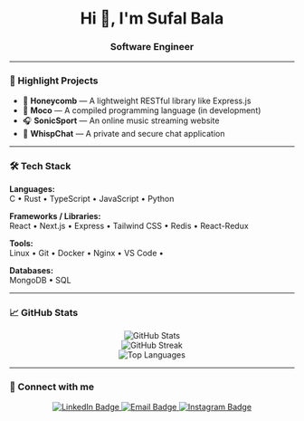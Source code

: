 <h1 align="center">Hi 👋, I'm Sufal Bala</h1>
<h3 align="center">Software Engineer</h3>

---

### 🚀 Highlight Projects

- 🐝 **Honeycomb** — A lightweight RESTful library like Express.js  
- 🧠 **Moco** — A compiled programming language (in development)  
- 🎧 **SonicSport** — An online music streaming website  
- 🔐 **WhispChat** — A private and secure chat application  

---

### 🛠️ Tech Stack

**Languages:**  
C • Rust • TypeScript • JavaScript • Python  

**Frameworks / Libraries:**  
React • Next.js • Express • Tailwind CSS  • Redis • React-Redux

**Tools:**  
Linux • Git • Docker • Nginx • VS Code • 

**Databases:**  
MongoDB • SQL  

---

### 📈 GitHub Stats

<p align="center">
  <img src="https://github-readme-stats.vercel.app/api?username=sufal54&show_icons=true&theme=tokyonight" alt="GitHub Stats" />
  <br />
  <img src="https://github-readme-streak-stats.herokuapp.com/?user=sufal54&theme=tokyonight" alt="GitHub Streak" />
  <br />
  <img src="https://github-readme-stats.vercel.app/api/top-langs/?username=sufal54&layout=compact&theme=tokyonight" alt="Top Languages" />
</p>

---

### 🔗 Connect with me

<p align="center">
  <a href="https://www.linkedin.com/in/sufal-bala-b404242a9" target="_blank">
    <img src="https://img.shields.io/badge/LinkedIn-0A66C2?style=flat&logo=linkedin&logoColor=white" alt="LinkedIn Badge" />
  </a>
  <a href="mailto:sufalbala29@gmail.com" target="_blank">
    <img src="https://img.shields.io/badge/Gmail-D14836?style=flat&logo=gmail&logoColor=white" alt="Email Badge" />
  </a>
  <a href="https://www.instagram.com/sufalbala74?igsh=MTNtbWEwYzRqd3Bk" target="_blank">
    <img src="https://img.shields.io/badge/Instagram-E4405F?style=flat&logo=instagram&logoColor=white" alt="Instagram Badge" />
  </a>
</p>

